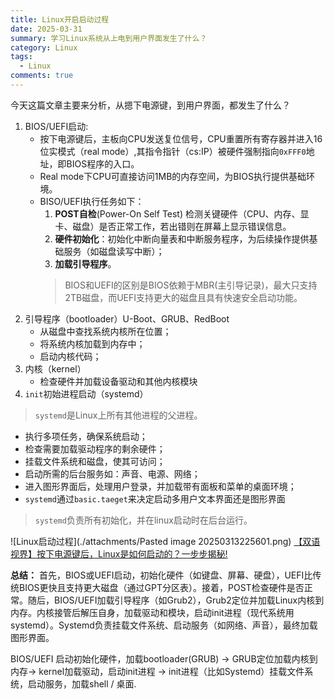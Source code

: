 ```yaml
---
title: Linux开启启动过程
date: 2025-03-31
summary: 学习Linux系统从上电到用户界面发生了什么？
category: Linux
tags:
  - Linux
comments: true
---
```

今天这篇文章主要来分析，从摁下电源键，到用户界面，都发生了什么？

1. BIOS/UEFI启动:
   - 按下电源键后，主板向CPU发送复位信号，CPU重置所有寄存器并进入16位实模式（real mode）,其指令指针（cs:IP）被硬件强制指向`0xFFF0`地址，即BIOS程序的入口。
   - Real mode下CPU可直接访问1MB的内存空间，为BIOS执行提供基础环境。
   - BISO/UEFI执行任务如下：
     1. **POST自检**(Power-On Self Test) 检测关键硬件（CPU、内存、显卡、磁盘）是否正常工作，若出错则在屏幕上显示错误信息。
     2. **硬件初始化**：初始化中断向量表和中断服务程序，为后续操作提供基础服务（如磁盘读写中断）；
     3. **加载引导程序**。 
	 > BIOS和UEFI的区别是BIOS依赖于MBR(主引导记录)，最大只支持2TB磁盘，而UEFI支持更大的磁盘且具有快速安全启动功能。
2. 引导程序（bootloader）U-Boot、GRUB、RedBoot
   - 从磁盘中查找系统内核所在位置；
   - 将系统内核加载到内存中；
   - 启动内核代码；
3. 内核（kernel）
   - 检查硬件并加载设备驱动和其他内核模块
4. `init`初始进程启动（systemd）
>`systemd`是Linux上所有其他进程的父进程。
- 执行多项任务，确保系统启动；
- 检查需要加载驱动程序的剩余硬件；
- 挂载文件系统和磁盘，使其可访问；
- 启动所需的后台服务如：声音、电源、网络；
- 进入图形界面后，处理用户登录，并加载带有面板和菜单的桌面环境；
- `systemd`通过`basic.taeget`来决定启动多用户文本界面还是图形界面
>`systemd`负责所有初始化，并在linux启动时在后台运行。

   ![Linux启动过程](./attachments/Pasted image 20250313225601.png)
   [【双语视界】按下电源键后，Linux是如何启动的？一步步揭秘!](https://www.bilibili.com/video/BV1fPRuYYECH/?share_source=copy_web&vd_source=aadea25fda118912d01970bc99de2d9b)

**总结：**
首先，BIOS或UEFI启动，初始化硬件（如键盘、屏幕、硬盘），UEFI比传统BIOS更快且支持更大磁盘（通过GPT分区表）。接着，POST检查硬件是否正常。随后，BIOS/UEFI加载引导程序（如Grub2），Grub2定位并加载Linux内核到内存。内核接管后解压自身，加载驱动和模块，启动init进程（现代系统用systemd）。Systemd负责挂载文件系统、启动服务（如网络、声音），最终加载图形界面。

BIOS/UEFI 启动初始化硬件，加载bootloader(GRUB) -> GRUB定位加载内核到内存-> kernel加载驱动，启动init进程 -> init进程（比如Systemd）挂载文件系统，启动服务，加载shell / 桌面.

